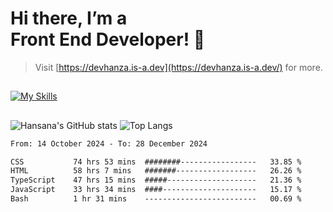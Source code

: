 # Hi there, I’m a<br>Front End Developer! 👋
> Visit [https://devhanza.is-a.dev](https://devhanza.is-a.dev/) for more.

##
[![My Skills](https://skillicons.dev/icons?i=html,css,js,tailwind,sass,bootstrap,ts,angular,nodejs,express,py,wordpress,figma,ps)](https://hansana.is-a.dev)
##
![Hansana's GitHub stats](https://github-readme-stats.vercel.app/api?username=DevHanza\&hide=issues\&show_icons=true&theme=dark)
![Top Langs](https://github-readme-stats.vercel.app/api/top-langs/?username=DevHanza\&layout=compact&theme=dark)

<!--START_SECTION:waka-->

```txt
From: 14 October 2024 - To: 28 December 2024

CSS           74 hrs 53 mins  ########-----------------   33.85 %
HTML          58 hrs 7 mins   #######------------------   26.26 %
TypeScript    47 hrs 15 mins  #####--------------------   21.36 %
JavaScript    33 hrs 34 mins  ####---------------------   15.17 %
Bash          1 hr 31 mins    -------------------------   00.69 %
```

<!--END_SECTION:waka-->

